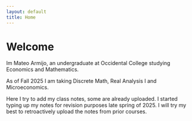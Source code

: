 ```yaml
---
layout: default
title: Home
---
```


# Welcome

Im Mateo Armijo, an undergraduate at Occidental College studying Economics and Mathematics.

As of Fall 2025 I am taking Discrete Math, Real Analysis I and Microeconomics.

Here I try to add my class notes, some are already uploaded. I started typing up my notes for revision purposes late spring of 2025. I will try my best to retroactively upload the notes from prior courses. 
